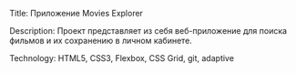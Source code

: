 Title: Приложение Movies Explorer

Description: Проект представляет из себя веб-приложение для поиска фильмов и их сохранению в личном кабинете.

Technology: HTML5, CSS3, Flexbox, CSS Grid, git, adaptive